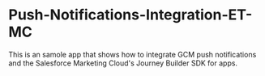 # Push-Notifications-Integration-ET-MC
This is an samole app that shows how to integrate GCM push notifications and the Salesforce Marketing Cloud's Journey Builder SDK for apps. 
